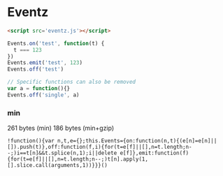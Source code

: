 # Eventz

```html
<script src='eventz.js'></script>
```

```js
Events.on('test', function(t) {
  t === 123
})
Events.emit('test', 123)
Events.off('test')

// Specific functions can also be removed
var a = function(){}
Events.off('single', a)
```

### min

261 bytes (min)
186 bytes (min+gzip)


```
!function(){var n,t,e={};this.Events={on:function(n,t){(e[n]=e[n]||[]).push(t)},off:function(f,i){for(t=e[f]||[],n=t.length;n--;)i==t[n]&&t.splice(n,1);i||delete e[f]},emit:function(f){for(t=e[f]||[],n=t.length;n--;)t[n].apply(1,[].slice.call(arguments,1))}}}()
```
